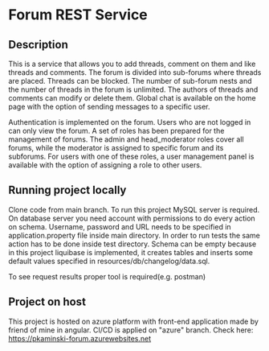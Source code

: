 # Forum REST Service

## Description
This is a service that allows you to add threads, comment on them and like threads and comments. The forum is divided into sub-forums where threads are placed. Threads can be blocked. The number of sub-forum nests and the number of threads in the forum is unlimited. The authors of threads and comments can modify or delete them. Global chat is available on the home page with the option of sending messages to a specific user.

Authentication is implemented on the forum. Users who are not logged in can only view the forum. A set of roles has been prepared for the management of forums. The admin and head_moderator roles cover all forums, while the moderator is assigned to specific forum and its subforums. For users with one of these roles, a user management panel is available with the option of assigning a role to other users.
  
## Running project locally

Clone code from main branch. To run this project MySQL server is required. On database server you need account with permissions to do every action on schema. Username, password and URL needs to be specified in application.property file inside main directory. In order to run tests the same action has to be done inside test directory. Schema can be empty because in this project liquibase is implemented, it creates tables and inserts some default values specified in resources/db/changelog/data.sql.

To see request results proper tool is required(e.g. postman)

## Project on host
  
 This project is hosted on azure platform with front-end application made by friend of mine in angular. CI/CD is applied on "azure" branch. 
 Check here: https://pkaminski-forum.azurewebsites.net
